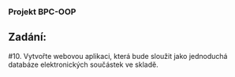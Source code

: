 ### Projekt BPC-OOP
## Zadání:
#10.
Vytvořte webovou aplikaci, která bude sloužit jako jednoduchá databáze elektronických součástek ve skladě.
